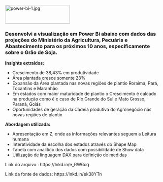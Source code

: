 
<img src="https://www.imagemhost.com.br/images/2020/09/23/power-bi-1.jpg" alt="power-bi-1.jpg" border="0" height="60" width="210"/>

<H3>Desenvolvi a visualização em Power Bi abaixo com dados das projeções do Ministério da Agricultura, Pecuária e Abastecimento para os próximos 10 anos, 
especificamente sobre o Grão de Soja.</H3>

<b>Insights extraídos:</b>
<ul>
<li>Crescimento de 38,43% em produtividade</li>
<li>Área plantada cresce somente 23%</li>
<li>Expansão da Área plantada nas novas regiões de plantio Roraima, Pará, Tocantins e Maranhão</li>
<li>Em estados com maior maturidade de plantio o Crescimento é calcado na produção como é o caso de Rio Grande do Sul e Mato Grosso, Paraná, Goiás</li>
<li>Oportunidades de geração da Cadeia produtiva do Agronegócio nas novas regiões de plantio</li>
</ul>


<b>Abordagem utilizada:</b>
<ul>
<li>Apresentação em Z, onde as informações relevantes seguem a Leitura humana</li>
<li>Interatividade da escolha dos estados através do Shape Map</li>
<li>Tabela com analítico dos dados com possibilidade de Show data</li>
<li>Utilização de linguagem DAX para definição de medidas</li>
</ul>

<p>Link do arquivo : https://lnkd.in/e_RW6cq</p>
Link da fonte de dados: https://lnkd.in/ek38YTn
